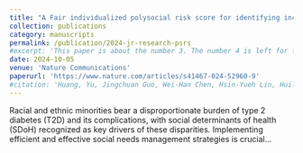 ```yaml
---
title: "A Fair individualized polysocial risk score for identifying increased social risk in type 2 diabetes"
collection: publications
category: manuscripts
permalink: /publication/2024-jr-research-psrs
#excerpt: 'This paper is about the number 3. The number 4 is left for future work.'
date: 2024-10-05
venue: 'Nature Communications'
paperurl: 'https://www.nature.com/articles/s41467-024-52960-9'
#citation: 'Huang, Yu, Jingchuan Guo, Wei-Han Chen, Hsin-Yueh Lin, Huilin Tang, Fei Wang, Hua Xu, and Jiang Bian. "A scoping review of fair machine learning techniques when using real-world data." Journal of Biomedical Informatics (2024): 104622.'
---
```


Racial and ethnic minorities bear a disproportionate burden of type 2 diabetes (T2D) and its complications, with social determinants of health (SDoH) recognized as key drivers of these disparities. Implementing efficient and effective social needs management strategies is crucial...
